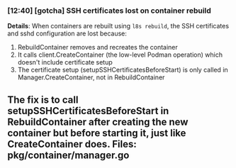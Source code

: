 ### [12:40] [gotcha] SSH certificates lost on container rebuild
**Details**: When containers are rebuilt using `l8s rebuild`, the SSH certificates and sshd configuration are lost because:

1. RebuildContainer removes and recreates the container
2. It calls client.CreateContainer (the low-level Podman operation) which doesn't include certificate setup
3. The certificate setup (setupSSHCertificatesBeforeStart) is only called in Manager.CreateContainer, not in RebuildContainer

The fix is to call setupSSHCertificatesBeforeStart in RebuildContainer after creating the new container but before starting it, just like CreateContainer does.
**Files**: pkg/container/manager.go
---

